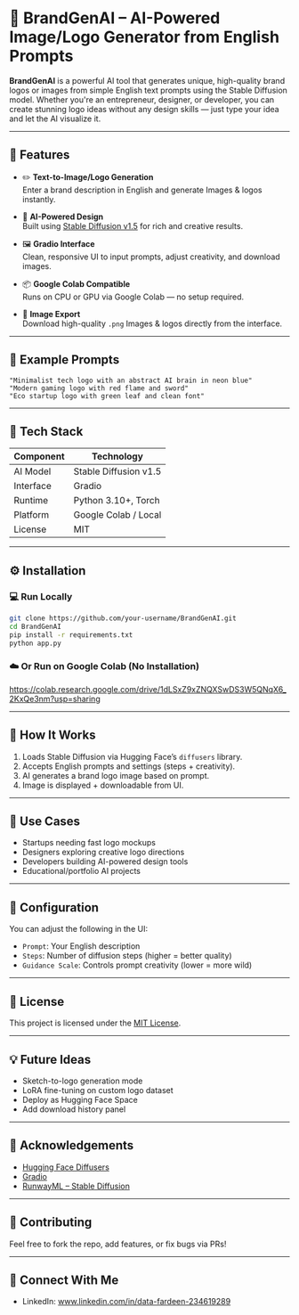 # 🎨 BrandGenAI – AI-Powered Image/Logo Generator from English Prompts

**BrandGenAI** is a powerful AI tool that generates unique, high-quality brand logos or images from simple English text prompts using the Stable Diffusion model. Whether you're an entrepreneur, designer, or developer, you can create stunning logo ideas without any design skills — just type your idea and let the AI visualize it.


---

## 🚀 Features

- ✏️ **Text-to-Image/Logo Generation**  
  Enter a brand description in English and generate Images & logos instantly.

- 🎨 **AI-Powered Design**  
  Built using [Stable Diffusion v1.5](https://huggingface.co/runwayml/stable-diffusion-v1-5) for rich and creative results.

- 🖼️ **Gradio Interface**  
  Clean, responsive UI to input prompts, adjust creativity, and download images.

- 📦 **Google Colab Compatible**  
  Runs on CPU or GPU via Google Colab — no setup required.

- 📁 **Image Export**  
  Download high-quality `.png` Images & logos directly from the interface.

---

## 📸 Example Prompts

```text
"Minimalist tech logo with an abstract AI brain in neon blue"
"Modern gaming logo with red flame and sword"
"Eco startup logo with green leaf and clean font"
````

---

## 🧠 Tech Stack

| Component | Technology            |
| --------- | --------------------- |
| AI Model  | Stable Diffusion v1.5 |
| Interface | Gradio                |
| Runtime   | Python 3.10+, Torch   |
| Platform  | Google Colab / Local  |
| License   | MIT                   |

---

## ⚙️ Installation

### 💻 Run Locally

```bash
git clone https://github.com/your-username/BrandGenAI.git
cd BrandGenAI
pip install -r requirements.txt
python app.py
```

### ☁️ Or Run on Google Colab (No Installation)

https://colab.research.google.com/drive/1dLSxZ9xZNQXSwDS3W5QNqX6_2KxQe3nm?usp=sharing

---

## 🧪 How It Works

1. Loads Stable Diffusion via Hugging Face’s `diffusers` library.
2. Accepts English prompts and settings (steps + creativity).
3. AI generates a brand logo image based on prompt.
4. Image is displayed + downloadable from UI.

---

## 🎯 Use Cases

* Startups needing fast logo mockups
* Designers exploring creative logo directions
* Developers building AI-powered design tools
* Educational/portfolio AI projects

---

## 🔧 Configuration

You can adjust the following in the UI:

* `Prompt`: Your English description
* `Steps`: Number of diffusion steps (higher = better quality)
* `Guidance Scale`: Controls prompt creativity (lower = more wild)

---

## 📄 License

This project is licensed under the [MIT License](LICENSE).

---

## 💡 Future Ideas

* Sketch-to-logo generation mode
* LoRA fine-tuning on custom logo dataset
* Deploy as Hugging Face Space
* Add download history panel

---

## 🙌 Acknowledgements

* [Hugging Face Diffusers](https://github.com/huggingface/diffusers)
* [Gradio](https://gradio.app/)
* [RunwayML – Stable Diffusion](https://huggingface.co/runwayml/stable-diffusion-v1-5)

---

## 🤝 Contributing

Feel free to fork the repo, add features, or fix bugs via PRs!

---

## 🔗 Connect With Me

* LinkedIn: www.linkedin.com/in/data-fardeen-234619289
